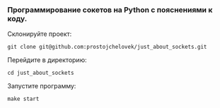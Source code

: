 ### Программирование сокетов на Python с пояснениями к коду.

Склонируйте проект:

``git clone git@github.com:prostojchelovek/just_about_sockets.git``

Перейдите в директорию:

``cd just_about_sockets``

Запустите программу:

``make start``